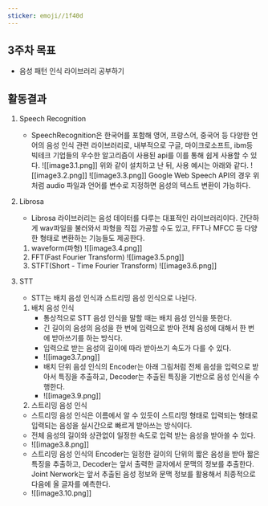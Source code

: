 ```yaml
---
sticker: emoji//1f40d
---
```

## 3주차 목표
- 음성 패턴 인식 라이브러리 공부하기

## 활동결과
1. Speech Recognition
   - SpeechRecognition은 한국어를 포함해 영어, 프랑스어, 중국어 등 다양한 언어의 음성 인식 관련 라이브러리로, 내부적으로 구글, 마이크로소프트, ibm등 빅테크 기업들의 우수한 알고리즘이 사용된 api를 이를 통해 쉽게 사용할 수 있다.
   ![[image3.1.png]]
   위와 같이 설치하고 난 뒤, 사용 예시는 아래와 같다.
   ![[image3.2.png]]
   ![[image3.3.png]]
   Google Web Speech API의 경우 위처럼 audio 파일과 언어를 변수로 지정하면 음성의 텍스트 변환이 가능하다.
   
2. Librosa
   - Librosa 라이브러리는 음성 데이터를 다루는 대표적인 라이브러리이다. 간단하게 wav파일을 불러와서 파형을 직접 가공할 수도 있고, FFT나 MFCC 등 다양한 형태로 변환하는 기능들도 제공한다.
   1. waveform(파형)
       ![[image3.4.png]]
   2. FFT(Fast Fourier Transform)
      ![[image3.5.png]]
   3. STFT(Short - Time Fourier Transform)
      ![[image3.6.png]]

3. STT
   - STT는 배치 음성 인식과 스트리밍 음성 인식으로 나뉜다.
   1. 배치 음성 인식
      - 통상적으로 STT 음성 인식을 말할 때는 배치 음성 인식을 뜻한다.
      - 긴 길이의 음성의 음성을 한 번에 입력으로 받아 전체 음성에 대해서 한 번에 받아쓰기를 하는 방식다.
      - 입력으로 받는 음성의 길이에 따라 받아쓰기 속도가 다를 수 있다.
      - ![[image3.7.png]]
      - 배치 단위 음성 인식의 Encoder는 아래 그림처럼 전체 음성을 입력으로 받아서 특징을 추출하고, Decoder는 추출된 특징을 기반으로 음성 인식을 수행한다.
      - ![[image3.9.png]]
   1. 스트리밍 음성 인식
    - 스트리밍 음성 인식은 이름에서 알 수 있듯이 스트리밍 형태로 입력되는 형태로 입력되는 음성을 실시간으로 빠르게 받아쓰는 방식이다. 
    - 전체 음성의 길이와 상관없이 일정한 속도로 입력 받는 음성을 받아쓸 수 있다. 
    - ![[image3.8.png]]
    -  스트리밍 음성 인식의 Encoder는 일정한 길이의 단위의 짧은 음성을 받아 짧은 특징을 추출하고, Decoder는 앞서 출력한 글자에서 문맥의 정보를 추출한다. Joint Nerwork는 앞서 추출된 음성 정보와 문맥 정보를 활용해서 최종적으로 다음에 올 글자를 예측한다.
    - ![[image3.10.png]]
